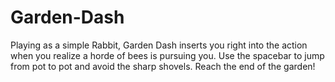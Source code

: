 # Garden-Dash

Playing as a simple Rabbit, Garden Dash inserts you right into the action when you realize a horde of bees is pursuing you. Use the spacebar to jump from pot to pot and avoid the sharp shovels. Reach the end of the garden!
